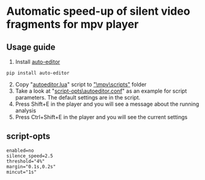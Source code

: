 # Automatic speed-up of silent video fragments for mpv player

## Usage guide
1. Install [auto-editor](https://github.com/WyattBlue/auto-editor)
```
pip install auto-editor
```
2. Copy "[autoeditor.lua](https://raw.githubusercontent.com/idMysteries/mpv-skip-silence/main/autoeditor.lua)" script to ["\mpv\scripts"](https://mpv.io/manual/master/#script-location) folder
3. Take a look at "[script-opts\autoeditor.conf](https://github.com/idMysteries/mpv-yt-dlp-files/blob/main/script-opts/autoeditor.conf)" as an example for script parameters. The default settings are in the script.
4. Press Shift+E in the player and you will see a message about the running analysis
5. Press Ctrl+Shift+E in the player and you will see the current settings

## script-opts
```
enabled=no
silence_speed=2.5
threshold="4%"
margin="0.1s,0.2s"
mincut="1s"
```
